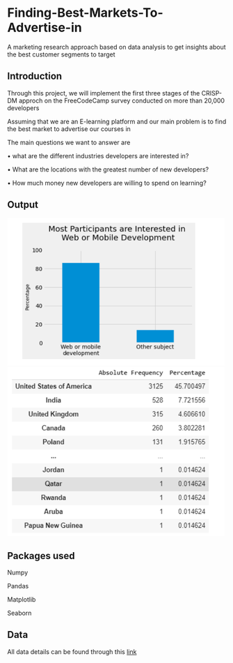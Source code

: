 # Finding-Best-Markets-To-Advertise-in
A marketing research approach based on data analysis to get insights about the best customer segments to target


## Introduction

Through this project, we will implement the first three stages of the CRISP-DM approch on the FreeCodeCamp survey conducted on more than 20,000 developers

Assuming that we are an E-learning platform and our main problem is to find the best market to advertise our courses in

The main questions we want to answer are

•	what are the different industries developers are interested in?

•	What are the locations with the greatest number of new developers?

•	How much money new developers are willing to spend on learning?

## Output

<img src = 'images/out1.PNG' width = '500' > 

<img src = 'images/out2.PNG' width = '500' >

## Packages used

Numpy

Pandas

Matplotlib

Seaborn


## Data
 
All data details can be found through this <a href = 'https://github.com/freeCodeCamp/2017-new-coder-survey/' >link</a>